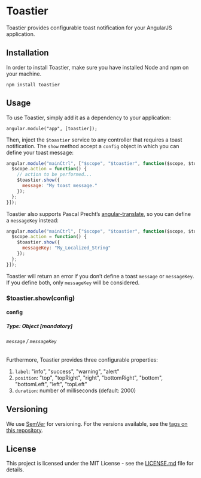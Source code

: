 # Toastier

Toastier provides configurable toast notification for your AngularJS application.

## Installation

In order to install Toastier, make sure you have installed Node and npm on your machine.

```
npm install toastier
```

## Usage

To use Toastier, simply add it as a dependency to your application:

```
angular.module("app", [toastier]);
```

Then, inject the `$toastier` service to any controller that requires a toast notification. The `show` method accept a `config` object in which you can define your toast message:

```javascript
angular.module("mainCtrl", ["$scope", "$toastier", function($scope, $toastier) {
  $scope.action = function() {
    // action to be performed...
    $toastier.show({
      message: "My toast message."
    });
  };
}]);
```

Toastier also supports Pascal Precht&#8217;s <a href="https://angular-translate.github.io/" target="_blank">angular-translate</a>, so you can define a `messageKey` instead:

```javascript
angular.module("mainCtrl", ["$scope", "$toastier", function($scope, $toastier) {
  $scope.action = function() {
    $toastier.show({
      messageKey: "My_Localized_String"
    });
  };
}]);
```

Toastier will return an error if you don&#8217;t define a toast `message` or `messageKey`. If you define both, only `messageKey` will be considered.

### $toastier.show(config)

#### config
##### Type: Object [mandatory]

###### `message` / `messageKey`

Furthermore, Toastier provides three configurable properties:

1. `label`: "info", "success", "warning", "alert"
2. `position`: "top", "topRight", "right", "bottomRight", "bottom", "bottomLeft", "left", "topLeft"
3. `duration`: number of milliseconds (default: 2000)

## Versioning

We use [SemVer](http://semver.org/) for versioning. For the versions available, see the [tags on this repository](https://github.com/your/project/tags).

## License

This project is licensed under the MIT License - see the [LICENSE.md](LICENSE.md) file for details.
